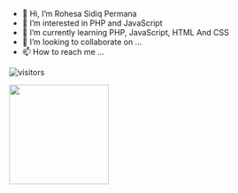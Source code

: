 - 👋 Hi, I’m Rohesa Sidiq Permana
- 👀 I’m interested in PHP and JavaScript
- 🌱 I’m currently learning PHP, JavaScript, HTML And CSS
- 💞️ I’m looking to collaborate on ...
- 📫 How to reach me ...

![visitors](https://visitor-badge.glitch.me/badge?page_id=page.id)

<img height="180em" src="https://github-readme-stats.vercel.app/api?username=Gapur&show_icons=true&hide_border=true&&count_private=true&include_all_commits=true" />

<!---
Rohesa123/Rohesa123 is a ✨ special ✨ repository because its `README.md` (this file) appears on your GitHub profile.
You can click the Preview link to take a look at your changes.
--->
